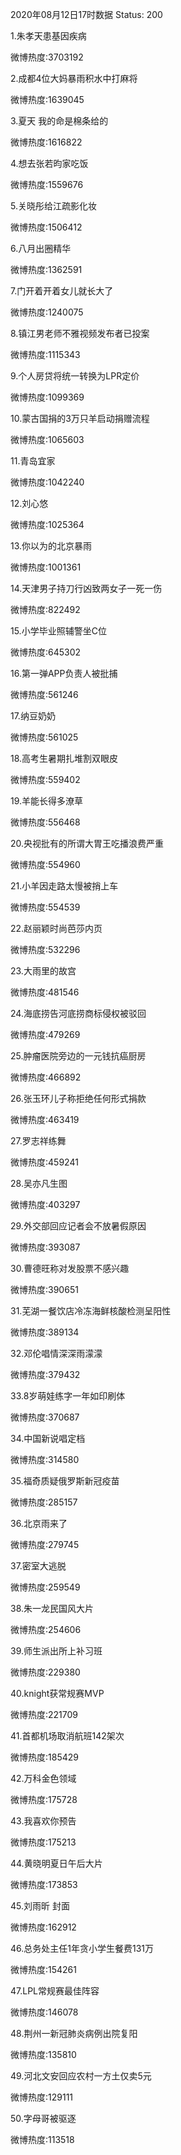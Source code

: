 2020年08月12日17时数据
Status: 200

1.朱孝天患基因疾病

微博热度:3703192

2.成都4位大妈暴雨积水中打麻将

微博热度:1639045

3.夏天 我的命是棉条给的

微博热度:1616822

4.想去张若昀家吃饭

微博热度:1559676

5.关晓彤给江疏影化妆

微博热度:1506412

6.八月出圈精华

微博热度:1362591

7.门开着开着女儿就长大了

微博热度:1240075

8.镇江男老师不雅视频发布者已投案

微博热度:1115343

9.个人房贷将统一转换为LPR定价

微博热度:1099369

10.蒙古国捐的3万只羊启动捐赠流程

微博热度:1065603

11.青岛宜家

微博热度:1042240

12.刘心悠

微博热度:1025364

13.你以为的北京暴雨

微博热度:1001361

14.天津男子持刀行凶致两女子一死一伤

微博热度:822492

15.小学毕业照辅警坐C位

微博热度:645302

16.第一弹APP负责人被批捕

微博热度:561246

17.纳豆奶奶

微博热度:561025

18.高考生暑期扎堆割双眼皮

微博热度:559402

19.羊能长得多潦草

微博热度:556468

20.央视批有的所谓大胃王吃播浪费严重

微博热度:554960

21.小羊因走路太慢被捎上车

微博热度:554539

22.赵丽颖时尚芭莎内页

微博热度:532296

23.大雨里的故宫

微博热度:481546

24.海底捞告河底捞商标侵权被驳回

微博热度:479269

25.肿瘤医院旁边的一元钱抗癌厨房

微博热度:466892

26.张玉环儿子称拒绝任何形式捐款

微博热度:463419

27.罗志祥练舞

微博热度:459241

28.吴亦凡生图

微博热度:403297

29.外交部回应记者会不放暑假原因

微博热度:393087

30.曹德旺称对发股票不感兴趣

微博热度:390651

31.芜湖一餐饮店冷冻海鲜核酸检测呈阳性

微博热度:389134

32.邓伦唱情深深雨濛濛

微博热度:379432

33.8岁萌娃练字一年如印刷体

微博热度:370687

34.中国新说唱定档

微博热度:314580

35.福奇质疑俄罗斯新冠疫苗

微博热度:285157

36.北京雨来了

微博热度:279745

37.密室大逃脱

微博热度:259549

38.朱一龙民国风大片

微博热度:254606

39.师生派出所上补习班

微博热度:229380

40.knight获常规赛MVP

微博热度:221709

41.首都机场取消航班142架次

微博热度:185429

42.万科金色领域

微博热度:175728

43.我喜欢你预告

微博热度:175213

44.黄晓明夏日午后大片

微博热度:173853

45.刘雨昕 封面

微博热度:162912

46.总务处主任1年贪小学生餐费131万

微博热度:154261

47.LPL常规赛最佳阵容

微博热度:146078

48.荆州一新冠肺炎病例出院复阳

微博热度:135810

49.河北文安回应农村一方土仅卖5元

微博热度:129111

50.字母哥被驱逐

微博热度:113518

